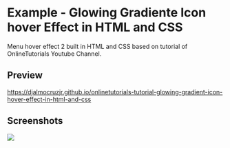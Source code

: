 <h1>Example - Glowing Gradiente Icon hover Effect in HTML and CSS</h1>
<p>Menu hover effect 2 built in HTML and CSS based on tutorial of OnlineTutorials Youtube Channel.</p>

<h2>Preview</h2>
<a href="https://djalmocruzjr.github.io/onlinetutorials-tutorial-glowing-gradient-icon-hover-effect-in-html-and-css/" target="_blank">https://djalmocruzjr.github.io/onlinetutorials-tutorial-glowing-gradient-icon-hover-effect-in-html-and-css</a>
  
<h2>Screenshots</h2>
<img src="https://raw.githubusercontent.com/DjalmoCruzJr/onlinetutorials-tutorial-glowing-gradient-icon-hover-effect-in-html-and-css/master/screenshots/screenshot.gif">

